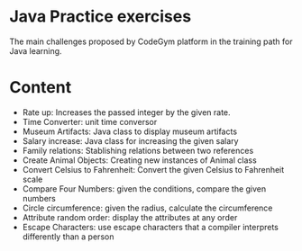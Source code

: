 # Java Practice exercises
The main challenges proposed by CodeGym platform in the training path for Java learning.

# Content

<ul>
  <li>Rate up: Increases the passed integer by the given rate.</li>
  <li>Time Converter: unit time conversor</li>
  <li>Museum Artifacts: Java class to display museum artifacts</li>
  <li>Salary increase: Java class for increasing the given salary</li>
  <li>Family relations: Stablishing relations between two references</li>
  <li>Create Animal Objects: Creating new instances of Animal class</li>
  <li>Convert Celsius to Fahrenheit: Convert the given Celsius to Fahrenheit scale</li>
  <li>Compare Four Numbers: given the conditions, compare the given numbers</li>
  <li>Circle circumference: given the radius, calculate the circumference</li>
  <li>Attribute random order: display the attributes at any order</li>
  <li>Escape Characters: use escape characters that a compiler interprets differently than a person</li>

</ul>
